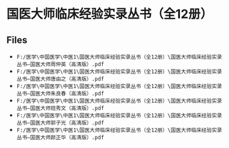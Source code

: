 # 国医大师临床经验实录丛书（全12册）

## Files

- `F:/医学\中国医学\中医1\国医大师临床经验实录丛书（全12册）\国医大师临床经验实录丛书—国医大师周仲英（高清版）.pdf`
- `F:/医学\中国医学\中医1\国医大师临床经验实录丛书（全12册）\国医大师临床经验实录丛书—国医大师唐由之（高清版）.pdf`
- `F:/医学\中国医学\中医1\国医大师临床经验实录丛书（全12册）\国医大师临床经验实录丛书—国医大师朱良春（高清版）.pdf`
- `F:/医学\中国医学\中医1\国医大师临床经验实录丛书（全12册）\国医大师临床经验实录丛书—国医大师班秀文（高清版）.pdf`
- `F:/医学\中国医学\中医1\国医大师临床经验实录丛书（全12册）\国医大师临床经验实录丛书—国医大师郭子光（高清版）.pdf`
- `F:/医学\中国医学\中医1\国医大师临床经验实录丛书（全12册）\国医大师临床经验实录丛书—国医大师颜正华（高清版）.pdf`
